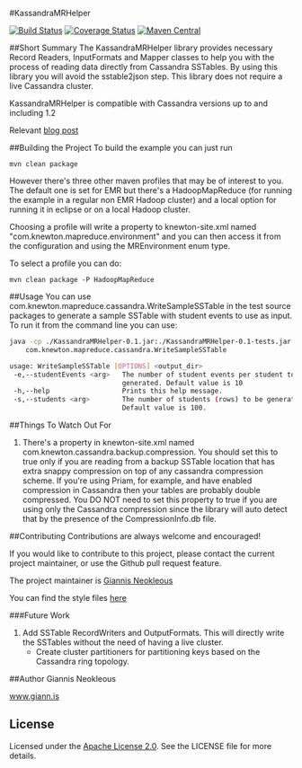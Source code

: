 #KassandraMRHelper

[![Build Status](https://travis-ci.org/Knewton/KassandraMRHelper.svg)](https://travis-ci.org/Knewton/KassandraMRHelper)
[![Coverage Status](https://coveralls.io/repos/Knewton/KassandraMRHelper/badge.svg?branch=master)](https://coveralls.io/r/Knewton/KassandraMRHelper?branch=master)
[![Maven Central](https://maven-badges.herokuapp.com/maven-central/com.knewton.mapreduce/KassandraMRHelper/badge.svg)](https://maven-badges.herokuapp.com/maven-central/com.knewton.mapreduce/KassandraMRHelper/)

##Short Summary
The KassandraMRHelper library provides necessary Record Readers, InputFormats 
and Mapper classes to help you with the process of reading data directly from 
Cassandra SSTables. By using this library you will avoid the sstable2json step. 
This library does not require a live Cassandra cluster.

KassandraMRHelper is compatible with Cassandra versions up to and including 1.2

Relevant [blog post](http://www.knewton.com/tech/blog/2013/11/cassandra-and-hadoop-introducing-the-kassandramrhelper)

##Building the Project
To build the example you can just run

`mvn clean package`

However there's three other maven profiles that may be of interest to you. 
The default one is set for EMR but there's a HadoopMapReduce (for running the 
example in a regular non EMR Hadoop cluster) and a local option for running it 
in eclipse or on a local Hadoop cluster.

Choosing a profile will write a property to knewton-site.xml named 
"com.knewton.mapreduce.environment" and you can then access it from the 
configuration and using the MREnvironment enum type.

To select a profile you can do:

`mvn clean package -P HadoopMapReduce`

##Usage
You can use com.knewton.mapreduce.cassandra.WriteSampleSSTable in the test 
source packages to generate a sample SSTable with student events to use as 
input. To run it from the command line you can use:

```bash
java -cp ./KassandraMRHelper-0.1.jar:./KassandraMRHelper-0.1-tests.jar \
	com.knewton.mapreduce.cassandra.WriteSampleSSTable
```

```bash
usage: WriteSampleSSTable [OPTIONS] <output_dir>
 -e,--studentEvents <arg>   The number of student events per student to be
                            generated. Default value is 10
 -h,--help                  Prints this help message.
 -s,--students <arg>        The number of students (rows) to be generated.
                            Default value is 100.
```
##Things To Watch Out For
1.	There's a property in knewton-site.xml named com.knewton.cassandra.backup.compression. 
	You should set this to true only if you are reading from a backup SSTable
	location that has extra snappy compression on top of any cassandra compression
	scheme. If you're using Priam, for example, and have enabled compression in 
	Cassandra then your tables are probably double compressed. You DO NOT need to set
	this property to true if you are using only the Cassandra compression since the 
	library will auto detect that by the presence of the CompressionInfo.db file.

##Contributing
Contributions are always welcome and encouraged!

If you would like to contribute to this project, please contact the current
project maintainer, or use the Github pull request feature.

The project maintainer is [Giannis Neokleous](https://github.com/gneokleo)

You can find the style files [here](https://github.com/Knewton/KnewtonStyles)

###Future Work
1.  Add SSTable RecordWriters and OutputFormats. This will directly write the
    SSTables without the need of having a live cluster.
    * Create cluster partitioners for partitioning keys based on the
        Cassandra ring topology.

##Author
Giannis Neokleous		

www.giann.is

## License
Licensed under the [Apache License 2.0](http://www.apache.org/licenses/LICENSE-2.0.html). See the LICENSE file for more details.
